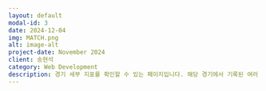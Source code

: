 ```yaml
---
layout: default
modal-id: 3
date: 2024-12-04
img: MATCH.png
alt: image-alt
project-date: November 2024
client: 송현석
category: Web Development
description: 경기 세부 지표를 확인할 수 있는 페이지입니다. 해당 경기에서 기록된 여러 데이터와 선발 출전 선수 및 교체 선수 등을 구현하였습니다.
---
```


